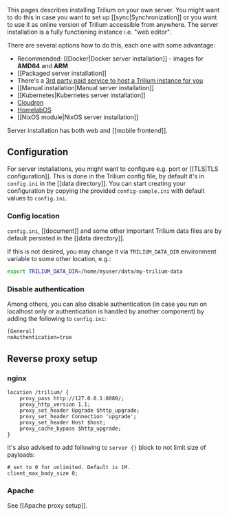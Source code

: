This pages describes installing Trilium on your own server. You might want to do this in case you want to set up [[sync|Synchronization]] or you want to use it as online version of Trilium accessible from anywhere. The server installation is a fully functioning instance i.e. "web editor".

There are several options how to do this, each one with some advantage:

* Recommended: [[Docker|Docker server installation]] - images for **AMD64** and **ARM**
* [[Packaged server installation]]
* There's a [3rd party paid service to host a Trilium instance for you](https://trilium.cc/paid-hosting)
* [[Manual installation|Manual server installation]]
* [[Kubernetes|Kubernetes server installation]]
* [Cloudron](https://www.cloudron.io/store/com.github.trilium.cloudronapp.html)
* [HomelabOS](https://homelabos.com/docs/software/trilium/)
* [[NixOS module|NixOS server installation]]

Server installation has both web and [[mobile frontend]].

## Configuration

For server installations, you might want to configure e.g. port or [[TLS|TLS configuration]]. This is done in the Trilium config file, by default it's in `config.ini` in the [[data directory]]. You can start creating your configuration by copying the provided `config-sample.ini` with default values to `config.ini`.

### Config location

`config.ini`, [[document]] and some other important Trilium data files are by default persisted in the [[data directory]].

If this is not desired, you may change it via `TRILIUM_DATA_DIR` environment variable to some other location, e.g.:

```bash
export TRILIUM_DATA_DIR=/home/myuser/data/my-trilium-data
```

### Disable authentication
Among others, you can also disable authentication (in case you run on localhost only or authentication is handled by another component) by adding the following to `config.ini`:

```
[General]
noAuthentication=true
```

## Reverse proxy setup

### nginx

```
location /trilium/ {
    proxy_pass http://127.0.0.1:8080/;
    proxy_http_version 1.1;
    proxy_set_header Upgrade $http_upgrade;
    proxy_set_header Connection 'upgrade';
    proxy_set_header Host $host;
    proxy_cache_bypass $http_upgrade;
}
```

It's also advised to add following to `server {}` block to not limit size of payloads:

```
# set to 0 for unlimited. Default is 1M.
client_max_body_size 0;
```

### Apache

See [[Apache proxy setup]].